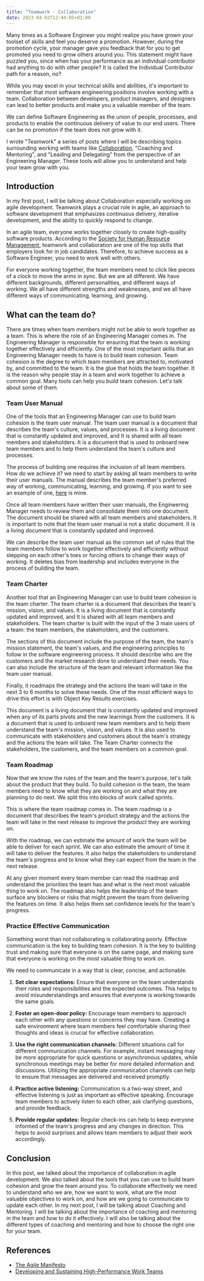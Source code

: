 ```yaml
---
title: "Teamwork - Collaboration"
date: 2023-04-02T12:44:05+01:00
---
```


Many times as a Software Engineer you might realize you have grown your toolset of skills and feel you deserve a promotion. However, during the promotion cycle, your manager gave you feedback that for you to get promoted you need to grow others around you. This statement might have puzzled you, since when has your performance as an individual contributor had anything to do with other people? It is called the Individual Contributor path for a reason, no?

While you may excel in your technical skills and abilities, it's important to remember that most software engineering positions involve working with a team. Collaboration between developers, product managers, and designers can lead to better products and make you a valuable member of the team.

We can define Software Engineering as the union of people, processes, and products to enable the continuous delivery of value to our end users. There can be no promotion if the team does not grow with it. 

I wrote "Teamwork" a series of posts where I will be describing topics surrounding working with teams like [Collaboration](./teamwork-collaboration.md), "Coaching and Mentoring", and "Leading and Delegating" from the perspective of an Engineering Manager. These tools will allow you to understand and help your team grow with you.

## Introduction
In my first post, I will be talking about Collaboration especially working on agile development. Teamwork plays a crucial role in agile, an approach to software development that emphasizes continuous delivery, iterative development, and the ability to quickly respond to change.

In an agile team, everyone works together closely to create high-quality software products. According to the [Society for Human Resource Management](https://www.shrm.org), teamwork and collaboration are one of the top skills that employers look for in job candidates. Therefore, to achieve success as a Software Engineer, you need to work well with others.

For everyone working together, the team members need to click like pieces of a clock to move the arms in sync. But we are all different. We have different backgrounds, different personalities, and different ways of working. We all have different strengths and weaknesses, and we all have different ways of communicating, learning, and growing.

## What can the team do?
There are times when team members might not be able to work together as a team. This is where the role of an Engineering Manager comes in. The Engineering Manager is responsible for ensuring that the team is working together effectively and efficiently. One of the most important skills that an Engineering Manager needs to have is to build team cohesion. Team cohesion is the degree to which team members are attracted to, motivated by, and committed to the team. It is the glue that holds the team together. It is the reason why people stay in a team and work together to achieve a common goal. Many tools can help you build team cohesion. Let's talk about some of them.

### Team User Manual
One of the tools that an Engineering Manager can use to build team cohesion is the team user manual. The team user manual is a document that describes the team's culture, values, and processes. It is a living document that is constantly updated and improved, and It is shared with all team members and stakeholders. It is a document that is used to onboard new team members and to help them understand the team's culture and processes.

The process of building one requires the inclusion of all team members. How do we achieve it? we need to start by asking all team members to write their user manuals. The manual describes the team member's preferred way of working, communicating, learning, and growing. If you want to see an example of one, [here](https://github.com/dolfolife/dolfolife/blob/main/user-manual/README.md) is mine.

Once all team members have written their user manuals, the Engineering Manager needs to review them and consolidate them into one document. The document should be shared with all team members and stakeholders. It is important to note that the team user manual is not a static document. It is a living document that is constantly updated and improved. 

We can describe the team user manual as the common set of rules that the team members follow to work together effectively and efficiently without stepping on each other's toes or forcing others to change their ways of working. It deletes bias from leadership and includes everyone in the process of building the team.

### Team Charter
Another tool that an Engineering Manager can use to build team cohesion is the team charter. The team charter is a document that describes the team's mission, vision, and values. It is a living document that is constantly updated and improved, and It is shared with all team members and stakeholders. The team charter is built with the input of the 3 main users of a team: the team members, the stakeholders, and the customers.

The sections of this document include the purpose of the team, the team's mission statement, the team's values, and the engineering principles to follow in the software engineering process. It should describe who are the customers and the market research done to understand their needs. You can also include the structure of the team and relevant information like the team user manual.

Finally, it roadmaps the strategy and the actions the team will take in the next 3 to 6 months to solve these needs. One of the most efficient ways to drive this effort is with Object Key Results exercises.

This document is a living document that is constantly updated and improved when any of its parts pivots and the new learnings from the customers. It is a document that is used to onboard new team members and to help them understand the team's mission, vision, and values. It is also used to communicate with stakeholders and customers about the team's strategy and the actions the team will take. The Team Charter connects the stakeholders, the customers, and the team members on a common goal.

### Team Roadmap
Now that we know the rules of the team and the team's purpose, let's talk about the product that they build. To build cohesion in the team, the team members need to know what they are working on and what they are planning to do next. We split this into blocks of work called sprints. 

This is where the team roadmap comes in. The team roadmap is a document that describes the team's product strategy and the actions the team will take in the next release to improve the product they are working on.

With the roadmap, we can estimate the amount of work the team will be able to deliver for each sprint. We can also estimate the amount of time it will take to deliver the features. It also helps the stakeholders to understand the team's progress and to know what they can expect from the team in the next release.

At any given moment every team member can read the roadmap and understand the priorities the team has and what is the next most valuable thing to work on. The roadmap also helps the leadership of the team surface any blockers or risks that might prevent the team from delivering the features on time. It also helps them set confidence levels for the team's progress.

### Practice Effective Communication

Something worst than not collaborating is collaborating poorly. Effective communication is the key to building team cohesion. It is the key to building trust and making sure that everyone is on the same page, and making sure that everyone is working on the most valuable thing to work on. 

We need to communicate in a way that is clear, concise, and actionable. 

1. **Set clear expectations:** Ensure that everyone on the team understands their roles and responsibilities and the expected outcomes. This helps to avoid misunderstandings and ensures that everyone is working towards the same goals.

1. **Foster an open-door policy:** Encourage team members to approach each other with any questions or concerns they may have. Creating a safe environment where team members feel comfortable sharing their thoughts and ideas is crucial for effective collaboration.

1. **Use the right communication channels:** Different situations call for different communication channels. For example, instant messaging may be more appropriate for quick questions or asynchronous updates, while synchronous meetings may be better for more detailed information and discussions. Utilizing the appropriate communication channels can help to ensure that messages are delivered and received promptly.

1. **Practice active listening:** Communication is a two-way street, and effective listening is just as important as effective speaking. Encourage team members to actively listen to each other, ask clarifying questions, and provide feedback.

1. **Provide regular updates:** Regular check-ins can help to keep everyone informed of the team's progress and any changes in direction. This helps to avoid surprises and allows team members to adjust their work accordingly.

## Conclusion
In this post, we talked about the importance of collaboration in agile development. We also talked about the tools that you can use to build team cohesion and grow the team around you. To collaborate effectively we need to understand who we are, how we want to work, what are the most valuable objectives to work on, and how are we going to communicate to update each other. In my next post, I will be talking about Coaching and Mentoring. I will be talking about the importance of coaching and mentoring in the team and how to do it effectively. I will also be talking about the different types of coaching and mentoring and how to choose the right one for your team.

## References
- [The Agile Manifesto](https://agilemanifesto.org/)
- [Developing and Sustaining High-Performance Work Teams](https://www.shrm.org/resourcesandtools/tools-and-samples/toolkits/pages/developingandsustaininghigh-performanceworkteams.aspx)
